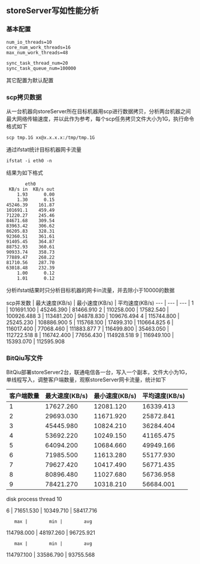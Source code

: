 ## storeServer写如性能分析
### 基本配置
	num_io_threads=10
	core_num_work_threads=16
	max_num_work_threads=48
	   
	sync_task_thread_num=20
	sync_task_queue_num=100000

其它配置为默认配置

### scp拷贝数据
从一台机器向storeServer所在目标机器用scp进行数据拷贝，分析两台机器之间最大网络传输速度，并以此作为参考，每个scp任务拷贝文件大小为1G，执行命令格式如下

	scp tmp.1G xx@x.x.x.x:/tmp/tmp.1G

通过ifstat统计目标机器网卡流量

	ifstat -i eth0 -n

结果为如下格式

	       eth0       
	 KB/s in  KB/s out
	    1.93      0.00
	    1.30      0.15
	45246.39    161.87
	101691.1    459.49
	71220.27    245.46
	84671.68    309.54
	83963.42    306.62
	86205.83    328.31
	92360.51    361.61
	91405.45    364.87
	88752.93    360.61
	90933.74    358.73
	77889.47    268.22
	81710.56    287.70
	63018.48    232.39
	    1.00      0.12
	    1.01      0.12

分析ifstat结果时只分析目标机器的网卡in流量，并去除小于10000的数据

scp并发数 | 最大速度(KB/s) | 最小速度(KB/s) | 平均速度(KB/s)
--- | --- | --- | 
1 | 101691.100 |  45246.390 |  81466.910
2 | 110258.000 |  17582.540 | 100926.488
3 | 113481.200 |  94878.830 | 109676.494
4 | 115744.800 |  25245.230 | 108886.900
5 | 115768.100 |  17499.310 | 110664.825
6 | 116017.400 |  77068.460 | 111883.877
7 | 116499.800 |  35463.050 | 112722.518
8 | 116742.400 |  77656.430 | 114928.518
9 | 116949.100 |  15393.070 | 112595.908

### BitQiu写文件
BitQiu部署storeServer2台，联通电信各一台，写入一个副本，文件大小为1G，单线程写入，调整客户端数量，观察storeServer网卡流量，统计如下

客户端数量 | 最大速度(KB/s) | 最小速度(KB/s) | 平均速度(KB/s)
--- | --- | --- | ---
1 | 17627.260 |  12081.120 |  16339.413
2 | 29693.030 |  11671.920 |  25872.841
3 | 45445.980 |  10824.210 |  36284.404
4 | 53692.220 |  10249.150 |  41165.475
5 | 64094.200 |  10684.660 |  49949.166
6 | 71985.500 |  11613.280 |  55177.930
7 | 79627.420 |  10417.490 |  56771.435
8 | 80896.480 |  11027.680 |  56736.958
9 | 78421.270 |  10318.210 |  56684.001

disk process thread 10

6 | 71651.530 |  10349.710 |  58417.716


       max |        min |        avg
114798.000 |  48197.260 |  96725.921

       max |        min |        avg
114797.100 |  33586.790 |  93755.568